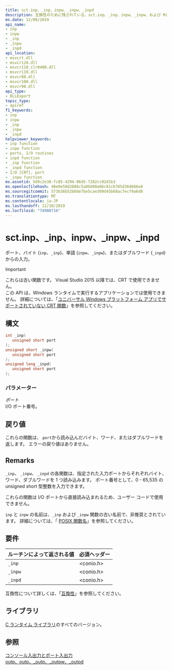 ```yaml
---
title: sct.inp、_inp、inpw、_inpw、_inpd
description: 互換性のために残されている、sct.inp、_inp、inpw、_inpw、および Microsoft C ランタイムライブラリ (CRT) の _inpd 関数について説明します。
ms.date: 12/09/2019
api_name:
- inp
- inpw
- _inp
- _inpw
- _inpd
api_location:
- msvcrt.dll
- msvcr120.dll
- msvcr110_clr0400.dll
- msvcr110.dll
- msvcr80.dll
- msvcr100.dll
- msvcr90.dll
api_type:
- DLLExport
topic_type:
- apiref
f1_keywords:
- inp
- inpw
- _inp
- _inpw
- _inpd
helpviewer_keywords:
- inp function
- inpw function
- ports, I/O routines
- inpd function
- _inp function
- _inpd function
- I/O [CRT], port
- _inpw function
ms.assetid: 5d9c2e38-fc85-4294-86d5-7282cc02d1b3
ms.openlocfilehash: 48e0e58d2886c5a8bb90a86c81cb785d364666e8
ms.sourcegitcommit: 573b36b52b0de7be5cae309d45b68ac7ecf9a6d8
ms.translationtype: MT
ms.contentlocale: ja-JP
ms.lasthandoff: 12/10/2019
ms.locfileid: "74988716"
---
```

# <a name="inp-_inp-inpw-_inpw-_inpd"></a>sct.inp、_inp、inpw、_inpw、_inpd

ポート、バイト (`inp`、`_inp`)、単語 (`inpw`、`_inpw`)、またはダブルワード (`_inpd`) からの入力。

> [!IMPORTANT]
> これらは古い関数です。 Visual Studio 2015 以降では、CRT で使用できません。  
> この API は、Windows ランタイムで実行するアプリケーションでは使用できません。 詳細については、「[ユニバーサル Windows プラットフォーム アプリでサポートされていない CRT 関数](../cppcx/crt-functions-not-supported-in-universal-windows-platform-apps.md)」を参照してください。

## <a name="syntax"></a>構文

```cpp
int _inp(
   unsigned short port
);
unsigned short _inpw(
   unsigned short port
);
unsigned long _inpd(
   unsigned short port
);
```

### <a name="parameters"></a>パラメーター

*ポート*\
I/O ポート番号。

## <a name="return-value"></a>戻り値

これらの関数は、 `port`から読み込んだバイト、ワード、またはダブルワードを返します。 エラーの戻り値はありません。

## <a name="remarks"></a>Remarks

`_inp`、 `_inpw`、 `_inpd` の各関数は、指定された入力ポートからそれぞれバイト、ワード、ダブルワードを 1 つ読み込みます。 ポート番号として、0 - 65,535 の unsigned short 型整数を入力できます。

これらの関数は I/O ポートから直接読み込まれるため、ユーザー コードで使用できません。

`inp` と `inpw` の名前は、`_inp` および `_inpw` 関数の古い名前で、非推奨とされています。 詳細については、「 [POSIX 関数名](../error-messages/compiler-warnings/compiler-warning-level-3-c4996.md#posix-function-names)」を参照してください。

## <a name="requirements"></a>要件

|ルーチンによって返される値|必須ヘッダー|
|-------------|---------------------|
|`_inp`|\<conio.h>|
|`_inpw`|\<conio.h>|
|`_inpd`|\<conio.h>|

互換性について詳しくは、「[互換性](../c-runtime-library/compatibility.md)」を参照してください。

## <a name="libraries"></a>ライブラリ

[C ランタイム ライブラリ](../c-runtime-library/crt-library-features.md)のすべてのバージョン。

## <a name="see-also"></a>参照

[コンソール入出力とポート入出力](../c-runtime-library/console-and-port-i-o.md)\
[outp、outp、_outp、_outpw、_outpd](../c-runtime-library/outp-outpw-outpd.md)
